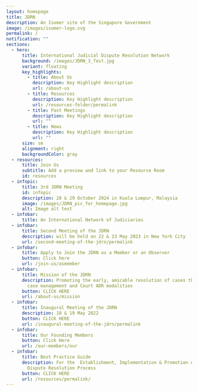 ```yaml
---
layout: homepage
title: JDRN
description: An Isomer site of the Singapore Government
image: /images/isomer-logo.svg
permalink: /
notification: ""
sections:
  - hero:
      title: International Judicial Dispute Resolution Network
      background: /images/JDRN_3_Test.jpg
      variant: floating
      key_highlights:
        - title: About Us
          description: Key Highlight description
          url: /about-us
        - title: Resources
          description: Key Highlight description
          url: /resources-folder/permalink
        - title: Past Meetings
          description: Key Highlight description
          url: ""
        - title: News
          description: Key Highlight description
          url: ""
      size: sm
      alignment: right
      backgroundColor: gray
  - resources:
      title: Join Us
      subtitle: Add a preview and link to your Resource Room
      id: resources
  - infopic:
      title: 3rd JDRN Meeting
      id: infopic
      description: 28 & 29 October 2024 in Kuala Lumpur, Malaysia
      image: /images/JDRN_pic_for_homepage.jpg
      alt: Image alt text
  - infobar:
      title: An International Network of Judiciaries
  - infobar:
      title: Second Meeting of the JDRN
      description: will be held on 22 & 23 May 2023 in New York City
      url: /second-meeting-of-the-jdrn/permalink
  - infobar:
      title: Apply to Join the JDRN as a Member or an Observer
      button: Click here
      url: /join-us/asmember
  - infobar:
      title: Mission of the JDRN
      description: Promoting the early, amicable resolution of cases through judge-led
        case management and Court ADR modalities
      button: CLICK HERE
      url: /about-us/mission
  - infobar:
      title: Inaugural Meeting of the JDRN
      description: 18 & 19 May 2022
      button: CLICK HERE
      url: /inaugural-meeting-of-the-jdrn/permalink
  - infobar:
      title: Our Founding Members
      button: Click Here
      url: /our-members/our
  - infobar:
      title: Best Practice Guide
      description: For the  Establishment, Implementation & Promotion of the Judicial
        Dispute Resolution Process
      button: CLICK HERE
      url: /resources/permalink/
---
```

